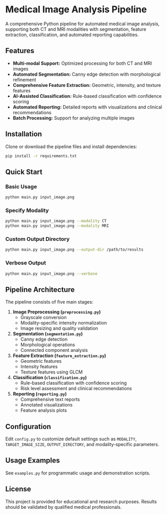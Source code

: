 # Medical Image Analysis Pipeline
A comprehensive Python pipeline for automated medical image analysis, supporting both CT and MRI modalities with segmentation, feature extraction, classification, and automated reporting capabilities.

## Features
- **Multi-modal Support:** Optimized processing for both CT and MRI images
- **Automated Segmentation:** Canny edge detection with morphological refinement
- **Comprehensive Feature Extraction:** Geometric, intensity, and texture features
- **AI-Assisted Classification:** Rule-based classification with confidence scoring
- **Automated Reporting:** Detailed reports with visualizations and clinical recommendations
- **Batch Processing:** Support for analyzing multiple images

## Installation
Clone or download the pipeline files and install dependencies:
```bash
pip install -r requirements.txt
```

## Quick Start
### Basic Usage
```bash
python main.py input_image.png
```
### Specify Modality
```bash
python main.py input_image.png --modality CT
python main.py input_image.png --modality MRI
```
### Custom Output Directory
```bash
python main.py input_image.png --output-dir /path/to/results
```
### Verbose Output
```bash
python main.py input_image.png --verbose
```

## Pipeline Architecture
The pipeline consists of five main stages:
1. **Image Preprocessing (`preprocessing.py`)**
   - Grayscale conversion
   - Modality-specific intensity normalization
   - Image resizing and quality validation
2. **Segmentation (`segmentation.py`)**
   - Canny edge detection
   - Morphological operations
   - Connected component analysis
3. **Feature Extraction (`feature_extraction.py`)**
   - Geometric features
   - Intensity features
   - Texture features using GLCM
4. **Classification (`classification.py`)**
   - Rule-based classification with confidence scoring
   - Risk level assessment and clinical recommendations
5. **Reporting (`reporting.py`)**
   - Comprehensive text reports
   - Annotated visualizations
   - Feature analysis plots

## Configuration
Edit `config.py` to customize default settings such as `MODALITY`, `TARGET_IMAGE_SIZE`, `OUTPUT_DIRECTORY`, and modality-specific parameters.

## Usage Examples
See `examples.py` for programmatic usage and demonstration scripts.

## License
This project is provided for educational and research purposes. Results should be validated by qualified medical professionals.
